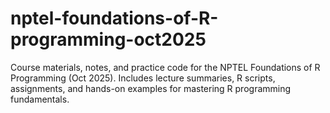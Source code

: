 # nptel-foundations-of-R-programming-oct2025
Course materials, notes, and practice code for the NPTEL Foundations of R Programming (Oct 2025). Includes lecture summaries, R scripts, assignments, and hands-on examples for mastering R programming fundamentals.
